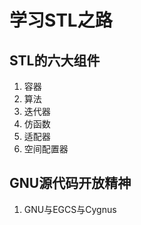 # 学习STL之路

## STL的六大组件

1. 容器
2. 算法
3. 迭代器
4. 仿函数
5. 适配器
6. 空间配置器

## GNU源代码开放精神

1. GNU与EGCS与Cygnus